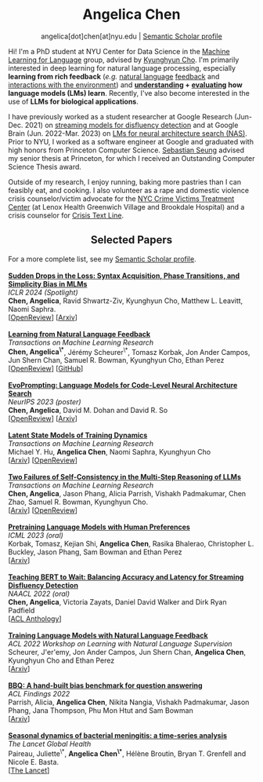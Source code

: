 <h1 align="center">
  Angelica Chen
</h1>
<p align="center">
  angelica[dot]chen[at]nyu.edu | <a href="https://www.semanticscholar.org/author/Angelica-Chen/13336152">Semantic Scholar profile</a>
</p>

Hi! I'm a PhD student at NYU Center for Data Science in the [Machine Learning for Language](https://wp.nyu.edu/ml2/) group, advised by [Kyunghyun Cho](https://kyunghyuncho.me/). I'm primarily interested in deep learning for natural language processing, especially <b>learning from rich feedback</b> (*e.g.* [natural language](https://arxiv.org/abs/2303.16749) [feedback](https://arxiv.org/abs/2204.14146) and [interactions with the environment](https://arxiv.org/abs/2302.14838)) and <b>[understanding](https://arxiv.org/abs/2309.07311) + [evaluating](https://arxiv.org/abs/2110.08193) how language models (LMs) learn</b>. Recently, I've also become interested in the use of <b>LLMs for biological applications</b>.

I have previously worked as a student researcher at Google Research (Jun-Dec. 2021) on [streaming models for disfluency detection](https://arxiv.org/abs/2205.00620) and at Google Brain (Jun. 2022-Mar. 2023) on [LMs for neural architecture search (NAS)](https://arxiv.org/abs/2302.14838). Prior to NYU, I worked as a software engineer at Google and graduated with high honors from Princeton Computer Science. [Sebastian Seung](https://www.cs.princeton.edu/people/profile/sseung) advised my senior thesis at Princeton, for which I received an Outstanding Computer Science Thesis award.

Outside of my research, I enjoy running, baking more pastries than I can feasibly eat, and cooking. I also volunteer as a rape and domestic violence crisis counselor/victim advocate for the [NYC Crime Victims Treatment Center](https://www.cvtcnyc.org/) (at Lenox Health Greenwich Village and Brookdale Hospital) and a crisis counselor for [Crisis Text Line](https://www.crisistextline.org/).

<h2 align="center">
  Selected Papers
</h2>
For a more complete list, see my <a href="https://www.semanticscholar.org/author/Angelica-Chen/13336152">Semantic Scholar profile</a>. <br>
<br>
<b><u>Sudden Drops in the Loss: Syntax Acquisition, Phase Transitions, and Simplicity Bias in MLMs</u></b><br>
<i>ICLR 2024 (Spotlight)</i><br>
<b>Chen, Angelica</b>, Ravid Shwartz-Ziv, Kyunghyun Cho, Matthew L. Leavitt, Naomi Saphra.<br>
[<a href="https://openreview.net/forum?id=MO5PiKHELW">OpenReview</a>] [<a href="https://arxiv.org/abs/2309.07311">Arxiv</a>] <br>
<br>
<b><u>Learning from Natural Language Feedback</u></b><br>
<i>Transactions on Machine Learning Research</i><br>
<b>Chen, Angelica<sup>\*</sup></b>, Jérémy Scheurer<sup>\*</sup>, Tomasz Korbak, Jon Ander Campos, Jun Shern Chan, Samuel R. Bowman, Kyunghyun Cho, Ethan Perez<br>
[<a href="https://openreview.net/forum?id=xo3hI5MwvU">OpenReview</a>] [<a href="https://github.com/nyu-mll/ILF-for-code-generation">GitHub</a>]<br>
<br>
<b><u>EvoPrompting: Language Models for Code-Level Neural Architecture Search</u></b><br>
<i>NeurIPS 2023 (poster)</i><br>
<b>Chen, Angelica</b>, David M. Dohan and David R. So<br>
[<a href="https://openreview.net/forum?id=ifbF4WdT8f">OpenReview</a>] [<a href="https://arxiv.org/abs/2302.14838">Arxiv</a>]<br>
<br>
<b><u>Latent State Models of Training Dynamics</u></b><br>
<i>Transactions on Machine Learning Research</i><br>
Michael Y. Hu, <b>Angelica Chen</b>, Naomi Saphra, Kyunghyun Cho<br>
[<a href="https://arxiv.org/abs/2308.09543">Arxiv</a>] [<a href="https://openreview.net/forum?id=NE2xXWo0LF&referrer=%5BAuthor%20Console%5D(%2Fgroup%3Fid%3DTMLR%2FAuthors%23your-submissions)">OpenReview</a>]<br>
<br>
<b><u>Two Failures of Self-Consistency in the Multi-Step Reasoning of LLMs</u></b><br>
<i>Transactions on Machine Learning Research</i><br>
<b>Chen, Angelica</b>, Jason Phang, Alicia Parrish, Vishakh Padmakumar, Chen Zhao, Samuel R. Bowman, Kyunghyun Cho.<br> 
[<a href="https://arxiv.org/abs/2305.14279">Arxiv</a>] [<a href="https://openreview.net/forum?id=5nBqY1y96B">OpenReview</a>]<br>
<br>
<b><u>Pretraining Language Models with Human Preferences</u></b><br>
<i>ICML 2023 (oral)</i><br>
Korbak, Tomasz, Kejian Shi, <b>Angelica Chen</b>, Rasika Bhalerao, Christopher L. Buckley, Jason Phang, Sam Bowman and Ethan Perez<br>
[<a href="https://arxiv.org/abs/2302.08582.pdf">Arxiv</a>]<br>
<br>
<b><u>Teaching BERT to Wait: Balancing Accuracy and Latency for Streaming Disfluency Detection</u></b><br>
<i>NAACL 2022 (oral)</i><br>
<b>Chen, Angelica</b>, Victoria Zayats, Daniel David Walker and Dirk Ryan Padfield<br>
[<a href="https://www.aclanthology.org/2022.naacl-main.60.pdf">ACL Anthology</a>]<br>
<br>
<b><u>Training Language Models with Natural Language Feedback</u></b><br>
<i>ACL 2022 Workshop on Learning with Natural Language Supervision</i><br>
Scheurer, J'er'emy, Jon Ander Campos, Jun Shern Chan, <b>Angelica Chen</b>, Kyunghyun Cho and Ethan Perez<br>
[<a href="https://arxiv.org/abs/2204.14146">Arxiv</a>]<br>
<br>
<b><u>BBQ: A hand-built bias benchmark for question answering</u></b><br>
<i>ACL Findings 2022</i><br>
Parrish, Alicia, <b>Angelica Chen</b>, Nikita Nangia, Vishakh Padmakumar, Jason Phang, Jana Thompson, Phu Mon Htut and Sam Bowman<br>
[<a href="https://aclanthology.org/2022.findings-acl.165/">Arxiv</a>]<br>
<br>
<b><u>Seasonal dynamics of bacterial meningitis: a time-series analysis</u></b><br>
<i>The Lancet Global Health</i><br>
Paireau, Juliette<sup>\*</sup>, <b>Angelica Chen<sup>\*</sup></b>, Hélène Broutin, Bryan T. Grenfell and Nicole E. Basta.<br>
[<a href="https://www.thelancet.com/journals/langlo/article/PIIS2214-109X(16)30064-X/fulltext">The Lancet</a>]<br>
<br>
